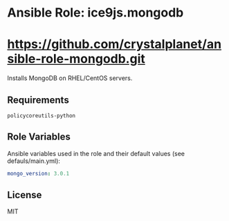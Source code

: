 # Ansible Role: ice9js.mongodb
# https://github.com/crystalplanet/ansible-role-mongodb.git

Installs MongoDB on RHEL/CentOS servers.

## Requirements

```
policycoreutils-python
```

## Role Variables

Ansible variables used in the role and their default values (see defauls/main.yml):

```yaml
mongo_version: 3.0.1
```

## License

MIT
